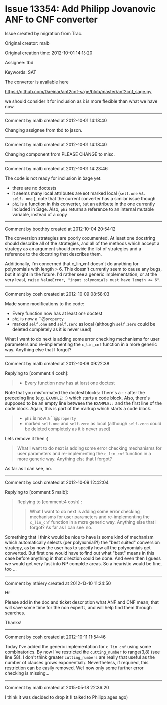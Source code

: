 # Issue 13354: Add Philipp Jovanovic ANF to CNF converter

Issue created by migration from Trac.

Original creator: malb

Original creation time: 2012-10-01 14:18:20

Assignee: tbd

Keywords: SAT

The converter is available here

   https://github.com/Daeinar/anf2cnf-sage/blob/master/anf2cnf_sage.py

we should consider it for inclusion as it is more flexible than what we have now.


---

Comment by malb created at 2012-10-01 14:18:40

Changing assignee from tbd to jason.


---

Comment by malb created at 2012-10-01 14:18:40

Changing component from PLEASE CHANGE to misc.


---

Comment by malb created at 2012-10-01 14:23:46

The code is not ready for inclusion in Sage yet:
 * there are no doctests
 * it seems many local attributes are not marked local (`self.one` vs. `self._one` ), note that the current converter has a similar issue though
 * `phi` is a function in this converter, but an attribute in the one currently included in Sage. Also, `phi` returns a reference to an internal mutable variable, instead of a copy


---

Comment by boothby created at 2012-10-04 20:54:12

The conversion strategies are poorly documented.  At least one docstring should describe all of the strategies, and all of the methods which accept a strategy as an argument should provide the list of strategies and a reference to the docstring that describes them.

Additionally, I'm concerned that c_lin_cnf doesn't do anything for polynomials with length > 6.  This doesn't currently seem to cause any bugs, but it might in the future.  I'd rather see a generic implementation, or at the very least, `raise ValueError, "input polynomials must have length <= 6"`.


---

Comment by cosh created at 2012-10-09 08:58:03

Made some modifications to the code:

 * Every function now has at least one doctest
 * `phi` is now a ``@`property`
 * marked `self.one` and `self.zero` as local (although `self.zero` could be deleted completely as it is never used) 

What I want to do next is adding some error checking mechanisms for user parameters and re-implementing the `c_lin_cnf` function in a more generic way. Anything else that I forgot?


---

Comment by malb created at 2012-10-09 09:22:38

Replying to [comment:4 cosh]:
>  * Every function now has at least one doctest

Note that you misformated the doctest blocks: There's a `::` after the preceding line (e.g. `EXAMPLE::`) which starts a code block. Also, there's supposed to be an empty line between the `EXAMPLE::` and the first line of the code block. Again, this is part of the markup which starts a code block.

>  * `phi` is now a ``@`property`
>  * marked `self.one` and `self.zero` as local (although `self.zero` could be deleted completely as it is never used) 

Lets remove it then :)

> What I want to do next is adding some error checking mechanisms for user parameters and re-implementing the `c_lin_cnf` function in a more generic way. Anything else that I forgot?

As far as I can see, no.


---

Comment by cosh created at 2012-10-09 12:42:04

Replying to [comment:5 malb]:

> Replying to [comment:4 cosh] :
> > What I want to do next is adding some error checking mechanisms for user parameters and re-implementing the `c_lin_cnf`  function in a more generic way. Anything else that I forgot?
> As far as I can see, no.

Something that I think would be nice to have is some kind of mechanism which automatically selects (per polynomial?!) the "best suited" conversion strategy, as by now the user has to specify how all the polynomials get converted. But first one would have to find out what "best" means in this case before anything in that direction could be done. And even then I guess we would get very fast into NP complete areas. So a heuristic would be fine, too ...


---

Comment by nthiery created at 2012-10-10 11:24:50

Hi!

Please add in the doc and ticket description what ANF and CNF mean; that will save some time for the non experts, and will help find them through searches.

Thanks!


---

Comment by cosh created at 2012-10-11 11:54:46

Today I've added the generic implementation for `c_lin_cnf` using some combinatorics. By now I've restricted the `cutting_number` to range(3,8) (see line 58). I don't think greater `cutting_numbers` are really that useful as the number of clauses grows exponentially. Nevertheless, if required, this restriction can be easily removed. Well now only some further error checking is missing...


---

Comment by malb created at 2015-05-18 22:36:20

I think it was decided to drop it (I talked to Philipp ages ago)
